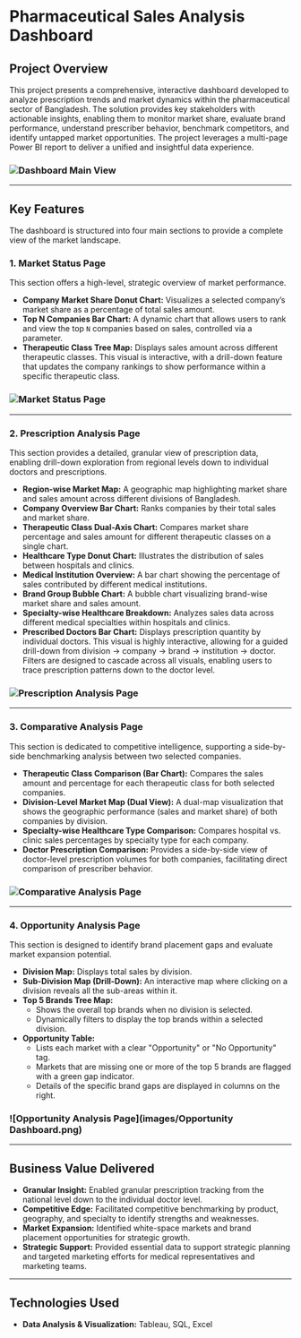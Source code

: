 # Pharmaceutical Sales Analysis Dashboard 
## Project Overview

This project presents a comprehensive, interactive dashboard developed to analyze prescription trends and market dynamics within the pharmaceutical sector of Bangladesh. The solution provides key stakeholders with actionable insights, enabling them to monitor market share, evaluate brand performance, understand prescriber behavior, benchmark competitors, and identify untapped market opportunities. The project leverages a multi-page Power BI report to deliver a unified and insightful data experience.

### **![Dashboard Main View](images/Analysis.png)**

---

## Key Features

The dashboard is structured into four main sections to provide a complete view of the market landscape.

### **1. Market Status Page**

This section offers a high-level, strategic overview of market performance.

* **Company Market Share Donut Chart:** Visualizes a selected company’s market share as a percentage of total sales amount.
* **Top N Companies Bar Chart:** A dynamic chart that allows users to rank and view the top `N` companies based on sales, controlled via a parameter.
* **Therapeutic Class Tree Map:** Displays sales amount across different therapeutic classes. This visual is interactive, with a drill-down feature that updates the company rankings to show performance within a specific therapeutic class.

### **![Market Status Page](images/Status.png)**

---

### **2. Prescription Analysis Page**

This section provides a detailed, granular view of prescription data, enabling drill-down exploration from regional levels down to individual doctors and prescriptions.

* **Region-wise Market Map:** A geographic map highlighting market share and sales amount across different divisions of Bangladesh.
* **Company Overview Bar Chart:** Ranks companies by their total sales and market share.
* **Therapeutic Class Dual-Axis Chart:** Compares market share percentage and sales amount for different therapeutic classes on a single chart.
* **Healthcare Type Donut Chart:** Illustrates the distribution of sales between hospitals and clinics.
* **Medical Institution Overview:** A bar chart showing the percentage of sales contributed by different medical institutions.
* **Brand Group Bubble Chart:** A bubble chart visualizing brand-wise market share and sales amount.
* **Specialty-wise Healthcare Breakdown:** Analyzes sales data across different medical specialties within hospitals and clinics.
* **Prescribed Doctors Bar Chart:** Displays prescription quantity by individual doctors. This visual is highly interactive, allowing for a guided drill-down from division → company → brand → institution → doctor. Filters are designed to cascade across all visuals, enabling users to trace prescription patterns down to the doctor level.

### **![Prescription Analysis Page](images/Analysis.png)**

---

### **3. Comparative Analysis Page**

This section is dedicated to competitive intelligence, supporting a side-by-side benchmarking analysis between two selected companies.

* **Therapeutic Class Comparison (Bar Chart):** Compares the sales amount and percentage for each therapeutic class for both selected companies.
* **Division-Level Market Map (Dual View):** A dual-map visualization that shows the geographic performance (sales and market share) of both companies by division.
* **Specialty-wise Healthcare Type Comparison:** Compares hospital vs. clinic sales percentages by specialty type for each company.
* **Doctor Prescription Comparison:** Provides a side-by-side view of doctor-level prescription volumes for both companies, facilitating direct comparison of prescriber behavior.

### **![Comparative Analysis Page](images/Comparative.png)**

---

### **4. Opportunity Analysis Page**

This section is designed to identify brand placement gaps and evaluate market expansion potential.

* **Division Map:** Displays total sales by division.
* **Sub-Division Map (Drill-Down):** An interactive map where clicking on a division reveals all the sub-areas within it.
* **Top 5 Brands Tree Map:**
  * Shows the overall top brands when no division is selected.
  * Dynamically filters to display the top brands within a selected division.
* **Opportunity Table:**
  * Lists each market with a clear "Opportunity" or "No Opportunity" tag.
  * Markets that are missing one or more of the top 5 brands are flagged with a green gap indicator.
  * Details of the specific brand gaps are displayed in columns on the right.

### **![Opportunity Analysis Page](images/Opportunity Dashboard.png)**

---

## Business Value Delivered

* **Granular Insight:** Enabled granular prescription tracking from the national level down to the individual doctor level.
* **Competitive Edge:** Facilitated competitive benchmarking by product, geography, and specialty to identify strengths and weaknesses.
* **Market Expansion:** Identified white-space markets and brand placement opportunities for strategic growth.
* **Strategic Support:** Provided essential data to support strategic planning and targeted marketing efforts for medical representatives and marketing teams.

---

## Technologies Used

* **Data Analysis & Visualization:** Tableau, SQL, Excel

